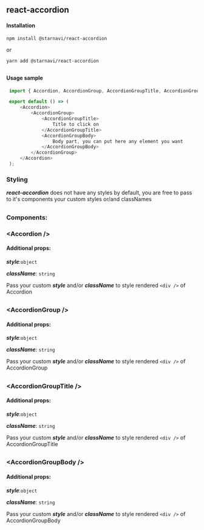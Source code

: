## react-accordion

#### Installation

`npm install @starnavi/react-accordion`

or

`yarn add @starnavi/react-accordion`

##

#### Usage sample
   
   
   ```js
    import { Accordion, AccordionGroup, AccordionGroupTitle, AccordionGroupBody } from '@starnavi/react-accordion'

    export default () => (
        <Accordion>
            <AccordionGroup>
                <AccordionGroupTitle>
                    Title to click on
                </AccordionGroupTitle>
                <AccordionGroupBody>
                    Body part, you can put here any element you want
                </AccordionGroupBody>
            </AccordionGroup>
        </Accordion>
    );
```
### Styling

**_react-accordion_** does not have any styles by default, you are free to pass to 
it's components your custom styles or/and classNames 
 
##

### Components:

### **&lt;Accordion /&gt;**

#### Additional props:

**_style_**:`object`

**_className_**: `string`

Pass your custom **_style_** and/or **_className_** to style rendered `<div />` of Accordion

##

### **&lt;AccordionGroup /&gt;**

#### Additional props:

**_style_**:`object`

**_className_**: `string`

Pass your custom **_style_** and/or **_className_** to style rendered `<div />` of AccordionGroup

##

### **&lt;AccordionGroupTitle /&gt;**

#### Additional props:

**_style_**:`object`

**_className_**: `string`

Pass your custom **_style_** and/or **_className_** to style rendered `<div />` of AccordionGroupTitle

##

### **&lt;AccordionGroupBody /&gt;**

#### Additional props:

**_style_**:`object`

**_className_**: `string`

Pass your custom **_style_** and/or **_className_** to style rendered `<div />` of AccordionGroupBody

    
    


